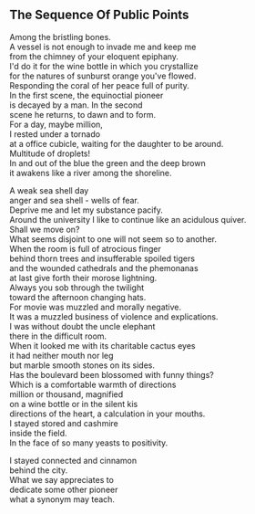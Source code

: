 The Sequence Of Public Points
-----------------------------
Among the bristling bones.  
A vessel is not enough to invade me and keep me  
from the chimney of your eloquent epiphany.  
I'd do it for the wine bottle in which you crystallize  
for the natures of sunburst orange you've flowed.  
Responding the coral of her peace full of purity.  
In the first scene, the equinoctial pioneer  
is decayed by a man. In the second  
scene he returns, to dawn and to form.  
For a day, maybe million,  
I rested under a tornado  
at a office cubicle, waiting for the daughter to be around.  
Multitude of droplets!  
In and out of the blue the green and the deep brown  
it awakens like a river among the shoreline.  
  
A weak sea shell day  
anger and sea shell - wells of fear.  
Deprive me and let my substance pacify.  
Around the university I like to continue like an acidulous quiver.  
Shall we move on?  
What seems disjoint to one will not seem so to another.  
When the room is full of atrocious finger  
behind thorn trees and insufferable spoiled tigers  
and the wounded cathedrals and the phemonanas  
at last give forth their morose lightning.  
Always you sob through the twilight  
toward the afternoon changing hats.  
For movie was muzzled and morally negative.  
It was a muzzled business of violence and explications.  
I was without doubt the uncle elephant  
there in the difficult room.  
When it looked me with its charitable cactus eyes  
it had neither mouth nor leg  
but marble smooth stones on its sides.  
Has the boulevard been blossomed with funny things?  
Which is a comfortable warmth of directions  
million or thousand, magnified  
on a wine bottle or in the silent kis  
directions of the heart, a calculation in your mouths.  
I stayed stored and cashmire  
inside the field.  
In the face of so many yeasts to positivity.  
  
I stayed connected and cinnamon  
behind the city.  
What we say appreciates to  
dedicate some other pioneer  
what a synonym may teach.  
